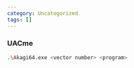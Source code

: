 ```yaml
---
category: Uncategorized
tags: []
---
```

### UACme
```bash
.\Akagi64.exe <vector number> <program>
```